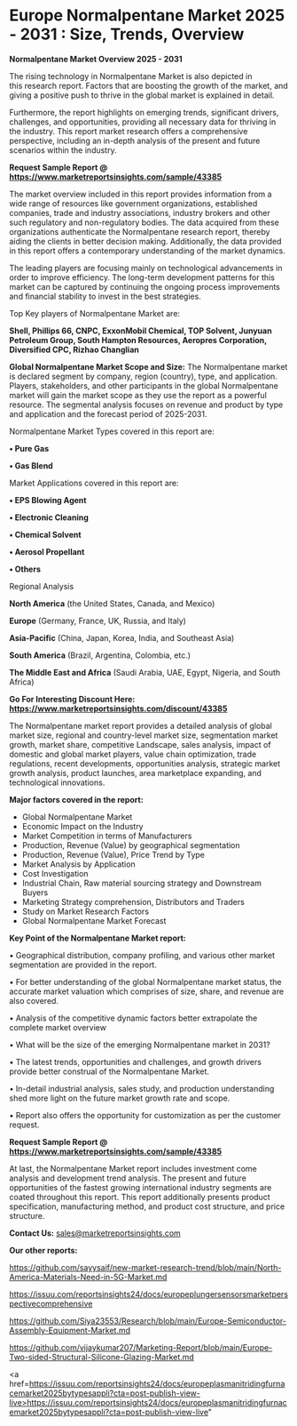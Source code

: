 # Europe Normalpentane Market 2025 - 2031 : Size, Trends, Overview

<Strong> Normalpentane Market Overview 2025 - 2031</strong>

The rising technology in Normalpentane Market is also depicted in this research report. Factors that are boosting the growth of the market, and giving a positive push to thrive in the global market is explained in detail.

Furthermore, the report highlights on emerging trends, significant drivers, challenges, and opportunities, providing all necessary data for thriving in the industry. This report market research offers a comprehensive perspective, including an in-depth analysis of the present and future scenarios within the industry.

<strong>Request Sample Report @ <a href=https://www.marketreportsinsights.com/sample/43385>https://www.marketreportsinsights.com/sample/43385</a></strong>

The market overview included in this report provides information from a wide range of resources like government organizations, established companies, trade and industry associations, industry brokers and other such regulatory and non-regulatory bodies. The data acquired from these organizations authenticate the Normalpentane research report, thereby aiding the clients in better decision making. Additionally, the data provided in this report offers a contemporary understanding of the market dynamics.

The leading players are focusing mainly on technological advancements in order to improve efficiency. The long-term development patterns for this market can be captured by continuing the ongoing process improvements and financial stability to invest in the best strategies.

Top Key players of Normalpentane Market are:

<strong>Shell, Phillips 66, CNPC, ExxonMobil Chemical, TOP Solvent, Junyuan Petroleum Group, South Hampton Resources, Aeropres Corporation, Diversified CPC, Rizhao Changlian</strong>

<strong><b>Global Normalpentane Market Scope and Size:</b></strong>
The Normalpentane market is declared segment by company, region (country), type, and application. Players, stakeholders, and other participants in the global Normalpentane market will gain the market scope as they use the report as a powerful resource. The segmental analysis focuses on revenue and product by type and application and the forecast period of 2025-2031.

Normalpentane Market Types covered in this report are:

<strong>•  Pure Gas

•  Gas Blend</strong>

Market Applications covered in this report are:

<strong>•  EPS Blowing Agent

•  Electronic Cleaning

•  Chemical Solvent

•  Aerosol Propellant

•  Others</strong> 

Regional Analysis

<strong>North America</strong> (the United States, Canada, and Mexico)

<strong>Europe</strong> (Germany, France, UK, Russia, and Italy)

<strong>Asia-Pacific</strong> (China, Japan, Korea, India, and Southeast Asia)

<strong>South America</strong> (Brazil, Argentina, Colombia, etc.)

<strong>The Middle East and Africa</strong> (Saudi Arabia, UAE, Egypt, Nigeria, and South Africa)

<strong>Go For Interesting Discount Here: <a href=https://www.marketreportsinsights.com/discount/43385>https://www.marketreportsinsights.com/discount/43385</a></strong>

The Normalpentane market report provides a detailed analysis of global market size, regional and country-level market size, segmentation market growth, market share, competitive Landscape, sales analysis, impact of domestic and global market players, value chain optimization, trade regulations, recent developments, opportunities analysis, strategic market growth analysis, product launches, area marketplace expanding, and technological innovations.

<strong><b>Major factors covered in the report:</b></strong>
<ul>
  <li>Global Normalpentane Market </li>
  <li>Economic Impact on the Industry</li>
  <li>Market Competition in terms of Manufacturers</li>
  <li>Production, Revenue (Value) by geographical segmentation</li>
  <li>Production, Revenue (Value), Price Trend by Type</li>
  <li>Market Analysis by Application</li>
  <li>Cost Investigation</li>
  <li>Industrial Chain, Raw material sourcing strategy and Downstream Buyers</li>
  <li>Marketing Strategy comprehension, Distributors and Traders</li>
  <li>Study on Market Research Factors</li>
  <li>Global Normalpentane Market Forecast</li>
</ul>

<strong><b>Key Point of the Normalpentane Market report:</b></strong>

• Geographical distribution, company profiling, and various other market segmentation are provided in the report.

• For better understanding of the global Normalpentane market status, the accurate market valuation which comprises of size, share, and revenue are also covered.

• Analysis of the competitive dynamic factors better extrapolate the complete market overview

• What will be the size of the emerging Normalpentane market in 2031?

• The latest trends, opportunities and challenges, and growth drivers provide better construal of the Normalpentane Market.

• In-detail industrial analysis, sales study, and production understanding shed more light on the future market growth rate and scope.

• Report also offers the opportunity for customization as per the customer request.

<strong>Request Sample Report @ <a href=https://www.marketreportsinsights.com/sample/43385>https://www.marketreportsinsights.com/sample/43385</a></strong>

At last, the Normalpentane Market report includes investment come analysis and development trend analysis. The present and future opportunities of the fastest growing international industry segments are coated throughout this report. This report additionally presents product specification, manufacturing method, and product cost structure, and price structure.

<strong>Contact Us:</strong>
sales@marketreportsinsights.com

<strong>Our other reports:</strong>

<a href=https://github.com/sayysaif/new-market-research-trend/blob/main/North-America-Materials-Need-in-5G-Market.md>https://github.com/sayysaif/new-market-research-trend/blob/main/North-America-Materials-Need-in-5G-Market.md</a>

<a href=https://issuu.com/reportsinsights24/docs/europeplungersensorsmarketperspectivecomprehensive>https://issuu.com/reportsinsights24/docs/europeplungersensorsmarketperspectivecomprehensive</a>

<a href=https://github.com/Siya23553/Research/blob/main/Europe-Semiconductor-Assembly-Equipment-Market.md>https://github.com/Siya23553/Research/blob/main/Europe-Semiconductor-Assembly-Equipment-Market.md</a>

<a href=https://github.com/vijaykumar207/Marketing-Report/blob/main/Europe-Two-sided-Structural-Silicone-Glazing-Market.md>https://github.com/vijaykumar207/Marketing-Report/blob/main/Europe-Two-sided-Structural-Silicone-Glazing-Market.md</a>

<a href=https://issuu.com/reportsinsights24/docs/europeplasmanitridingfurnacemarket2025bytypesappli?cta=post-publish-view-live>https://issuu.com/reportsinsights24/docs/europeplasmanitridingfurnacemarket2025bytypesappli?cta=post-publish-view-live</a>"
